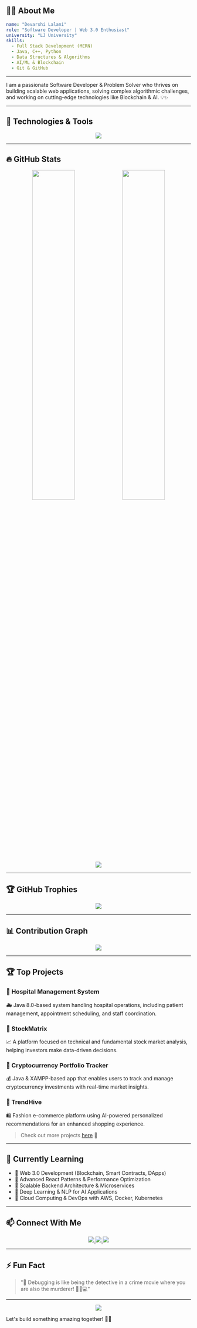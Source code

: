 ## 👨‍💻 About Me
```yaml
name: "Devarshi Lalani"
role: "Software Developer | Web 3.0 Enthusiast"
university: "LJ University"
skills:
  - Full Stack Development (MERN)
  - Java, C++, Python
  - Data Structures & Algorithms
  - AI/ML & Blockchain
  - Git & GitHub
```
---
I am a passionate Software Developer & Problem Solver who thrives on building scalable web applications, solving complex algorithmic challenges, and working on cutting-edge technologies like Blockchain & AI. 💡✨

---
## 🚀 Technologies & Tools
<p align="center">
  <img src="https://skillicons.dev/icons?i=java,cpp,python,js,html,css,nodejs,react,mongodb,express,git,github,django,docker,solidity,aws,kubernetes" />
</p>

---
## 🔥 GitHub Stats
<p align="center">
  <img width="48%" src="https://github-readme-stats.vercel.app/api?username=codeMaestro78&show_icons=true&theme=radical" />
  <img width="48%" src="https://github-readme-streak-stats.herokuapp.com/?user=codeMaestro78&theme=radical" />
</p>

<p align="center">
  <img src="https://github-profile-summary-cards.vercel.app/api/cards/profile-details?username=codeMaestro78&theme=radical" />
</p>

---
## 🏆 GitHub Trophies
<p align="center">
  <img src="https://github-profile-trophy.vercel.app/?username=codeMaestro78&theme=radical&no-frame=true&margin-w=5" />
</p>

---
## 📊 Contribution Graph
<p align="center">
  <img src="https://github-readme-activity-graph.cyclic.app/graph?username=codeMaestro78&theme=radical" />
</p>

---
## 🏆 Top Projects
### 🔹 Hospital Management System
🚑 Java 8.0-based system handling hospital operations, including patient management, appointment scheduling, and staff coordination.
### 🔹 StockMatrix
📈 A platform focused on technical and fundamental stock market analysis, helping investors make data-driven decisions.
### 🔹 Cryptocurrency Portfolio Tracker
💰 Java & XAMPP-based app that enables users to track and manage cryptocurrency investments with real-time market insights.
### 🔹 TrendHive
🛍 Fashion e-commerce platform using AI-powered personalized recommendations for an enhanced shopping experience.
> Check out more projects [here](https://github.com/codeMaestro78?tab=repositories) 🚀

---
## 🌱 Currently Learning
- 📌 Web 3.0 Development (Blockchain, Smart Contracts, DApps)  
- 📌 Advanced React Patterns & Performance Optimization  
- 📌 Scalable Backend Architecture & Microservices  
- 📌 Deep Learning & NLP for AI Applications  
- 📌 Cloud Computing & DevOps with AWS, Docker, Kubernetes  

---
## 📫 Connect With Me
<p align="center">
  <a href="https://linkedin.com/in/devarshilalani05">
    <img src="https://img.shields.io/badge/LinkedIn-blue?style=for-the-badge&logo=linkedin" />
  </a>
  <a href="https://github.com/codeMaestro78">
    <img src="https://img.shields.io/badge/GitHub-black?style=for-the-badge&logo=github" />
  </a>
  <a href="mailto:thelogical369@gmail.com">
    <img src="https://img.shields.io/badge/Email-red?style=for-the-badge&logo=gmail" />
  </a>
</p>

---
## ⚡ Fun Fact
> "🚀 Debugging is like being the detective in a crime movie where you are also the murderer! 🕵️‍♂️💻"

---
<p align="center">
  <img src="https://komarev.com/ghpvc/?username=codeMaestro78&color=blue&style=flat-square" />
</p>

Let's build something amazing together! 🚀✨
